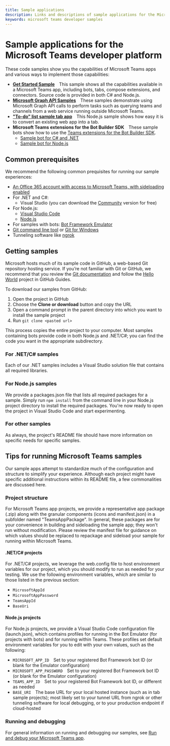```yaml
---
title: Sample applications
description: Links and descriptions of sample applications for the Microsoft Teams developer platform
keywords: microsoft teams developer samples
---
```


# Sample applications for the Microsoft Teams developer platform

These code samples show you the capabilities of Microsoft Teams apps and various ways to implement those capabilities:

* **[Get Started Sample](https://github.com/OfficeDev/microsoft-teams-sample-get-started)**&emsp;This sample shows all the capabilities available in a Microsoft Teams app, including bots, tabs, compose extensions, and connectors. Source code is provided in both C# and Node.js.
* **[Microsoft Graph API Samples](https://github.com/OfficeDev/microsoft-teams-sample-graph)**&emsp;These samples demonstrate using Microsoft Graph API calls to perform tasks such as querying teams and channels from a web service running outside Microsoft Teams.
* **["To-do" list sample tab app](https://github.com/OfficeDev/microsoft-teams-sample-todo)**&emsp;This Node.js sample shows how easy it is to convert an existing web app into a tab.
* **Microsoft Teams extensions for the Bot Builder SDK**&emsp;These sample bots show how to use the [Teams extensions for the Bot Builder SDK](https://msdn.microsoft.com/en-us/microsoft-teams/code#microsoft-teams-extensions-for-the-bot-builder-sdk).
  * [Sample bot for C# and .NET](https://github.com/OfficeDev/BotBuilder-MicrosoftTeams/tree/master/CSharp/Samples/Microsoft.Bot.Connector.Teams.SampleBot)
  * [Sample bot for Node.js](https://github.com/OfficeDev/BotBuilder-MicrosoftTeams/tree/master/Node/samples)

## Common prerequisites

We recommend the following common prequisites for running our sample experiences:

* [An Office 365 account with access to Microsoft Teams, with sideloading enabled](~/get-started/get-started)
* For .NET and C#:
    * Visual Studio (you can download the [Community](https://www.visualstudio.com/free-developer-offers/) version for free)
* For Node.js:
    * [Visual Studio Code](https://code.visualstudio.com/)
    * [Node.js](https://nodejs.org/en/download/)
* For samples with bots: [Bot Framework Emulator](https://docs.microsoft.com/en-us/bot-framework/debug-bots-emulator)
* [Git command line tool](https://git-scm.com/downloads) or [Git for Windows](https://git-for-windows.github.io/)
* Tunneling software like [ngrok](https://ngrok.com/download)

## Getting samples

Microsoft hosts much of its sample code in GitHub, a web-based Git repository hosting service. If you’re not familiar with Git or GitHub, we recommend that you review the [Git documentation](https://git-scm.com/doc) and follow the [Hello World](https://guides.github.com/activities/hello-world/) project in GitHub Guides.

To download our samples from GitHub:

1. Open the project in GitHub
2. Choose the **Clone or download** button and copy the URL
3. Open a command prompt in the parent directory into which you want to install the sample project
4. Run `git clone <pasted url>`

This process copies the entire project to your computer. Most samples containing bots provide code in both Node.js and .NET/C#; you can find the code you want in the appropriate subdirectory.

### For .NET/C# samples

Each of our .NET samples includes a Visual Studio solution file that contains all required libraries.

### For Node.js samples

We provide a packages.json file that lists all required packages for a sample. Simply run `npm install` from the command line in your Node.js project directory to install the required packages. You're now ready to open the project in Visual Studio Code and start experimenting.

### For other samples

As always, the project's README file should have more information on specific needs for specific samples.

## Tips for running Microsoft Teams samples

Our sample apps attempt to standardize much of the configuration and structure to simplify your experience. Although each project might have specific additional instructions within its README file, a few commonalities are discussed here.

### Project structure

For Microsoft Teams app projects, we provide a representative app package (.zip) along with the granular components (icons and manifest.json) in a subfolder named "TeamsAppPackage". In general, these packages are for your convenience in building and sideloading the sample app; they won't run without modification. Please review the manifest file for guidance on which values should be replaced to repackage and sideload your sample for running within Microsoft Teams.

#### .NET/C# projects

For .NET/C# projects, we leverage the web.config file to host environment variables for our project, which you should modify to run as needed for your testing. We use the following environment variables, which are similar to those listed in the previous section:

* `MicrosoftAppId`
* `MicrosoftAppPassword`
* `TeamsAppId`
* `BaseUri` 

#### Node.js projects

For Node.js projects, we provide a Visual Studio Code configuration file (launch.json), which contains profiles for running in the Bot Emulator (for projects with bots) and for running within Teams. These profiles set default environment variables for you to edit with your own values, such as the following:

* `MICROSOFT_APP_ID`&emsp;Set to your registered Bot Framework bot ID (or blank for the Emulator configuration)
* `MICROSOFT_APP_PASSWORD`&emsp;Set to your registered Bot Framework bot ID (or blank for the Emulator configuration)
* `TEAMS_APP_ID`&emsp;Set to your registered Bot Framework bot ID, or different as needed
* `BASE_URI`&emsp;The base URL for your local hosted instance (such as in tab sample projects); most likely set to your tunnel URL from ngrok or other tunneling software for local debugging, or to your production endpoint if cloud-hosted

### Running and debugging

For general information on running and debugging our samples, see [Run and debug your Microsoft Teams app](~/reference/general/debug).

